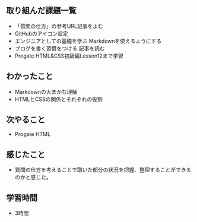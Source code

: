 ## 取り組んだ課題一覧 
- 「質問の仕方」の参考URL記事をよむ
- GitHubのアイコン設定
- エンジニアとしての基礎を学ぶ Markdownを使えるようにする
- ブログを書く習慣をつける 記事を読む
- Progate HTML&CSS初級編Lesson12まで学習 
## わかったこと
- Markdownの大まかな理解
- HTMLとCSSの関係とそれぞれの役割
## 次やること
- Progate HTML 
## 感じたこと
- 質問の仕方を考えることで躓いた部分の状況を把握、整理することができるのかと感じた。
## 学習時間
- 3時間
